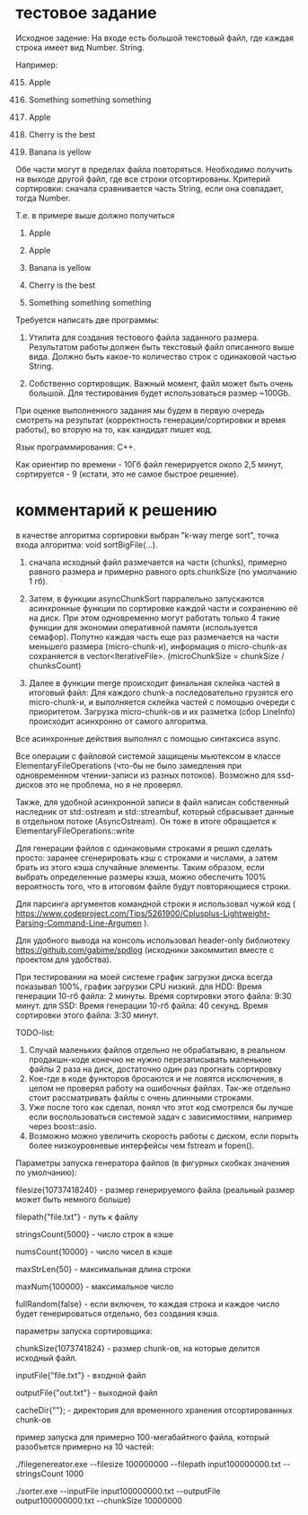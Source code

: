 # тестовое задание

Исходное задение: 
На входе есть большой текстовый файл, где каждая строка имеет вид Number. String.

Например:

415. Apple

30432. Something something something

418. Apple

419. Cherry is the best

420. Banana is yellow

Обе части могут в пределах файла повторяться. Необходимо получить на выходе другой файл, где
все строки отсортированы. Критерий сортировки: сначала сравнивается часть String, если она
совпадает, тогда Number.

Т.е. в примере выше должно получиться

1. Apple

415. Apple

2. Banana is yellow

32. Cherry is the best

30432. Something something something

Требуется написать две программы:

1. Утилита для создания тестового файла заданного размера. Результатом работы должен быть
текстовый файл описанного выше вида. Должно быть какое-то количество строк с одинаковой
частью String.

2. Собственно сортировщик. Важный момент, файл может быть очень большой. Для тестирования
будет использоваться размер ~100Gb.

При оценке выполненного задания мы будем в первую очередь смотреть на результат
(корректность генерации/сортировки и время работы), во вторую на то, как кандидат пишет код.

Язык программирования: C++.

Как ориентир по времени - 10Гб файл генерируется около 2,5 минут, сортируется - 9 (кстати, это не самое быстрое решение). 

# комментарий к решению
в качестве алгоритма сортировки выбран "k-way merge sort", точка входа алгоритма: void sortBigFile(...).

1. сначала исходный файл размечается на части (chunks), примерно равного размера и примерно равного opts.chunkSize (по умолчанию 1 гб).

2. Затем, в функции asyncChunkSort парралельно запускаются асинхронные функции по сортировке каждой части и сохранению её на диск. При этом одновременно могут работать только 4 такие функции для экономии оперативной памяти (используется семафор). Попутно каждая часть еще раз размечается на части меньшего размера (micro-chunk-и), информация о micro-chunk-ах сохраняется в vector\<IterativeFile\>. 
(microChunkSize = chunkSize / chunksCount)

3. Далее в функции merge происходит финальная склейка частей в итоговый файл: Для каждого chunk-а последовательно грузятся его micro-chunk-и, и выполняется склейка частей с помощью очереди с приоритетом. Загрузка micro-chunk-ов и их разметка (сбор LineInfo) происходит асинхронно от самого алгоритма.

Все асинхронные действия выполнял с помощью синтаксиса async.

Все операции с файловой системой защищены мьютексом в классе ElementaryFileOperations (что-бы не было замедления при одновременном чтении-записи из разных потоков). Возможно для ssd-дисков это не проблема, но я не проверял.

Также, для удобной асинхронной записи в файл написан собственный наследник от  std::ostream и std::streambuf, который сбрасывает данные в отдельном потоке (AsyncOstream). Он тоже в итоге обращается к ElementaryFileOperations::write

Для генерации файлов с одинаковыми строками я решил сделать просто: заранее сгенерировать кэш с строками и числами, а затем брать из этого кэша случайные элементы. Таким образом, если выбрать определенные размеры кэша, можно обеспечить 100% вероятность того, что в итоговом файле будут повторяющиеся строки.

Для парсинга аргументов командной строки я использовал чужой код ( https://www.codeproject.com/Tips/5261900/Cplusplus-Lightweight-Parsing-Command-Line-Argumen ).

Для удобного вывода на консоль использовал header-only библиотеку https://github.com/gabime/spdlog (исходники закоммитил вместе с проектом для удобства).

При тестировании на моей системе график загрузки диска всегда показывал 100%, график загрузки CPU низкий. 
для HDD:
Время генерации 10-гб файла: 2 минуты.
Время сортировки этого файла: 9:30 минут. 
для SSD:
Время генерации 10-гб файла: 40 секунд.
Время сортировки этого файла: 3:30 минут. 


TODO-list:
1. Случай маленьких файлов отдельно не обрабатываю, в реальном продакшн-коде конечно не нужно перезаписывать маленькие файлы 2 раза на диск, достаточно один раз прогнать сортировку
2. Кое-где в коде функторов бросаются и не ловятся исключения, в целом не проверял работу на ошибочных файлах. Так-же отдельно стоит рассматривать файлы с очень длинными строками.
3. Уже после того как сделал, понял что этот код смотрелся бы лучше если воспользоваться системой задач с зависимостями, например через boost::asio.
4. Возможно можно увеличить скорость работы с диском, если порыть более низкоуровневые интерфейсы чем fstream и fopen().

Параметры запуска генератора файлов (в фигурных скобках значения по умолчанию):

filesize{10737418240} - размер генерируемого файла (реальный размер может быть немного больше)

filepath{"file.txt"} - путь к файлу

stringsCount{5000} - число строк в кэше

numsCount{10000} - число чисел в кэше

maxStrLen{50} - максимальная длина строки

maxNum{100000} - максимальное число 

fullRandom{false} - если включен, то каждая строка и каждое число будет генерироваться отдельно, без создания кэша.

параметры запуска сортировщика:

chunkSize{1073741824} - размер chunk-ов, на которые делится исходный файл. 

inputFile{"file.txt"} - входной файл

outputFile{"out.txt"} - выходной файл

cacheDir{""}; - директория для временного хранения отсортированных chunk-ов

пример запуска для примерно 100-мегабайтного файла, который разобъется примерно на 10 частей:

./filegenereator.exe --filesize 100000000 --filepath input100000000.txt --stringsCount 1000

./sorter.exe --inputFile input100000000.txt --outputFile output100000000.txt --chunkSize 10000000



